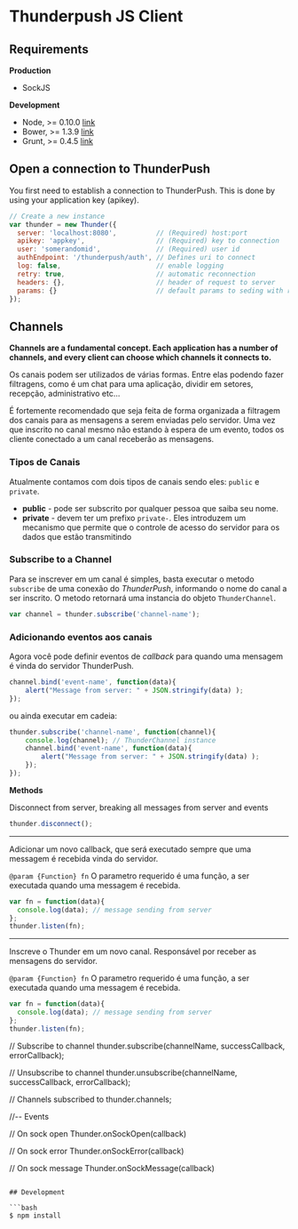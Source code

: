 # Thunderpush JS Client

## Requirements

**Production**
- SockJS

**Development**
- Node, >= 0.10.0 [link](http://nodejs.org/)
- Bower, >= 1.3.9 [link](http://bower.io/)
- Grunt, >= 0.4.5 [link](http://gruntjs.com/)

## Open a connection to ThunderPush

You first need to establish a connection to ThunderPush. This is done by using your application key (apikey).

```javascript
// Create a new instance
var thunder = new Thunder({
  server: 'localhost:8080',          // (Required) host:port
  apikey: 'appkey',                  // (Required) key to connection
  user: 'somerandomid',              // (Required) user id
  authEndpoint: '/thunderpush/auth', // Defines uri to connect
  log: false,                        // enable logging
  retry: true,                       // automatic reconnection
  headers: {},                       // header of request to server
  params: {}                         // default params to seding with request
});
```

## Channels

**Channels are a fundamental concept. Each application has a number of channels, and every client can choose which channels it connects to.**

Os canais podem ser utilizados de várias formas. Entre elas podendo fazer filtragens, como é um chat para uma aplicação, dividir em setores, recepção, administrativo etc...

É fortemente recomendado que seja feita de forma organizada a filtragem dos canais para as mensagens a serem enviadas pelo servidor. Uma vez que inscrito no canal mesmo não estando à espera de um evento, todos os cliente conectado a um canal receberão as mensagens.

### Tipos de Canais

Atualmente contamos com dois tipos de canais sendo eles: `public` e `private`.

* **public** - pode ser subscrito por qualquer pessoa que saiba seu nome.
* **private** - devem ter um prefixo `private-`. Eles introduzem um mecanismo que permite que o controle de acesso do servidor para os dados que estão transmitindo

### Subscribe to a Channel

Para se inscrever em um canal é simples, basta executar o metodo `subscribe` de uma conexão do _ThunderPush_, informando o nome do canal a ser inscrito. O metodo retornará uma instancia do objeto `ThunderChannel`.

```javascript
var channel = thunder.subscribe('channel-name');
```

### Adicionando eventos aos canais

Agora você pode definir eventos de _callback_ para quando uma mensagem é vinda do servidor ThunderPush.

```javascript
channel.bind('event-name', function(data){
    alert("Message from server: " + JSON.stringify(data) );
});
```

ou ainda executar em cadeia:

```javascript
thunder.subscribe('channel-name', function(channel){
    console.log(channel); // ThunderChannel instance
    channel.bind('event-name', function(data){
        alert("Message from server: " + JSON.stringify(data) );
    });
});
```





**Methods**

Disconnect from server, breaking all messages from server and events

```javascript
thunder.disconnect();
```

----------


Adicionar um novo callback, que será executado sempre que uma messagem é recebida vinda do servidor.

 `@param {Function} fn` O parametro requerido é uma função, a ser executada quando uma messagem é recebida.

```javascript
var fn = function(data){
  console.log(data); // message sending from server
};
thunder.listen(fn);
```

----------


Inscreve o Thunder em um novo canal. Responsável por receber as mensagens do servidor.

 `@param {Function} fn` O parametro requerido é uma função, a ser executada quando uma messagem é recebida.

```javascript
var fn = function(data){
  console.log(data); // message sending from server
};
thunder.listen(fn);
```

// Subscribe to channel
thunder.subscribe(channelName, successCallback, errorCallback);

// Unsubscribe to channel
thunder.unsubscribe(channelName, successCallback, errorCallback);

// Channels subscribed to
thunder.channels;

//-- Events

// On sock open
Thunder.onSockOpen(callback)

// On sock error
Thunder.onSockError(callback)

// On sock message
Thunder.onSockMessage(callback)

```

## Development

```bash
$ npm install
```

